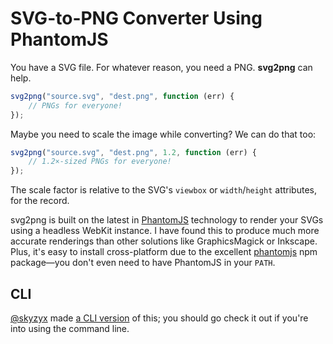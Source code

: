 # SVG-to-PNG Converter Using PhantomJS

You have a SVG file. For whatever reason, you need a PNG. **svg2png** can help.

```js
svg2png("source.svg", "dest.png", function (err) {
    // PNGs for everyone!
});
```

Maybe you need to scale the image while converting? We can do that too:

```js
svg2png("source.svg", "dest.png", 1.2, function (err) {
    // 1.2×-sized PNGs for everyone!
});
```

The scale factor is relative to the SVG's `viewbox` or `width`/`height` attributes, for the record.

svg2png is built on the latest in [PhantomJS][] technology to render your SVGs using a headless WebKit instance. I have
found this to produce much more accurate renderings than other solutions like GraphicsMagick or Inkscape. Plus, it's
easy to install cross-platform due to the excellent [phantomjs][package] npm package—you don't even need to have
PhantomJS in your `PATH`.

[PhantomJS]: http://phantomjs.org/
[package]: https://npmjs.org/package/phantomjs

## CLI

[@skyzyx][] made [a CLI version][] of this; you should go check it out if you're into using the command line.

[@skyzyx]: https://github.com/skyzyx
[a CLI version]: https://github.com/skyzyx/svg2png-cli
